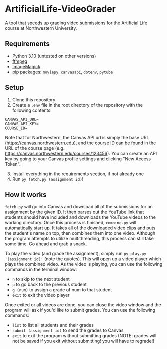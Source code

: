 # ArtificialLife-VideoGrader

A tool that speeds up grading video submissions for the Artificial Life course at Northwestern University.

## Requirements
- Python 3.10 (untested on other versions)
- [ffmpeg](https://ffmpeg.org/download.html)
- [ImageMagick](https://imagemagick.org/script/download.php)
- pip packages: `moviepy`, `canvasapi`, `dotenv`, `pytube`

## Setup
1. Clone this repository
2. Create a `.env` file in the root directory of the repository with the following contents:
```
CANVAS_API_URL=
CANVAS_API_KEY=
COURSE_ID=
```
Note that for Northwestern, the Canvas API url is simply the base URL (https://canvas.northwestern.edu), and the course ID can be found in the URL of the course page (e.g. https://canvas.northwestern.edu/courses/123456). You can create an API key by going to your Canvas profile settings and clicking "New Access Token".

3. Install everything in the requirements section, if not already one
4. Run `py fetch.py (assignment id)`!

## How it works
`fetch.py` will go into Canvas and download all of the submissions for an assignment by the given ID. It then parses out the YouTube link that students should have included and downloads the YouTube videos to the working directory. Once this process is finished, `combine.py` will automatically start up. It takes all of the downloaded video clips and puts the student's name on top, then combines them into one video. Although the program attempts to utilize multithreading, this process can still take some time. Go ahead and grab a snack.

To play the video (and grade the assignment), simply run `py play.py '(assignment id)'` (note the quotes). This will open up a video player which plays the combined video. As the video is playing, you can use the following commands in the terminal window:
- `n` to skip to the next student
- `p` to go back to the previous student
- `g (num)` to assign a grade of num to that student
- `exit` to exit the video player

Once exited or all videos are done, you can close the video window and the program will ask if you'd like to submit grades. You can use the following commands:
- `list` to list all students and their grades
- `submit (assignment id)` to send the grades to Canvas
- `exit` to exit the program without submitting grades (NOTE: grades will not be saved if you exit without submitting! you will have to regrade!)

 
